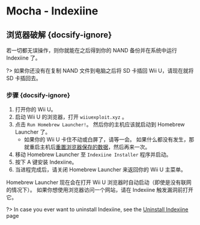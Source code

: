 # Mocha - Indexiine

## 浏览器破解 {docsify-ignore}

若一切都无误操作，则你就能在之后得到你的 NAND 备份并在系统中运行 Indexiine 了。

?> 如果你还没有在复制 NAND 文件到电脑之后将 SD 卡插回 Wii U，请现在就将 SD 卡插回去。


### 步骤 {docsify-ignore}

1. 打开你的 Wii U。
1. 启动 Wii U 的浏览器，打开 `wiiuexploit.xyz` 。
1. 点击 `Run Homebrew Launcher!`。 然后你的主机应该就启动到 Homebrew Launcher 了。
    - 如果你的 Wii U 卡住不动或白屏了，请等一会。 如果什么都没有发生，那就重启主机后[重置浏览器保存的数据](https://en-americas-support.nintendo.com/app/answers/detail/a_id/1507/~/how-to-delete-the-internet-browser-history)，然后再来一次。
1. 移动 Homebrew Launcher 至 `Indexiine Installer` 程序并启动。
1. 按下 A 键安装 Indexiine。
1. 当进程完成后，请关闭 Homebrew Launcher 来返回你的 Wii U 主菜单。

Homebrew Launcher 现在会在打开 Wii U 浏览器时自动启动（即使是没有联网的情况下）。 如果你想使用浏览器访问一个网站，请在 Indexiine 触发漏洞前打开它。

?> In case you ever want to uninstall Indexiine, see the [Uninstall Indexiine](../../uninstall-indexiine) page
